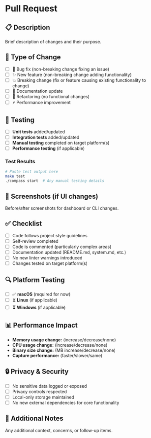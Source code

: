 # Pull Request

## 📋 Description
Brief description of changes and their purpose.

## 🎯 Type of Change
- [ ] 🐛 Bug fix (non-breaking change fixing an issue)
- [ ] ✨ New feature (non-breaking change adding functionality)
- [ ] 💥 Breaking change (fix or feature causing existing functionality to change)
- [ ] 📝 Documentation update
- [ ] 🔧 Refactoring (no functional changes)
- [ ] ⚡ Performance improvement

## 🧪 Testing
- [ ] **Unit tests** added/updated
- [ ] **Integration tests** added/updated
- [ ] **Manual testing** completed on target platform(s)
- [ ] **Performance testing** (if applicable)

### Test Results
```bash
# Paste test output here
make test
./compass start  # Any manual testing details
```

## 🎨 Screenshots (if UI changes)
Before/after screenshots for dashboard or CLI changes.

## ✅ Checklist
- [ ] Code follows project style guidelines
- [ ] Self-review completed
- [ ] Code is commented (particularly complex areas)
- [ ] Documentation updated (README.md, system.md, etc.)
- [ ] No new linter warnings introduced
- [ ] Changes tested on target platform(s)

## 🔍 Platform Testing
- [ ] ✅ **macOS** (required for now)
- [ ] ⏳ **Linux** (if applicable)
- [ ] ⏳ **Windows** (if applicable)

## 📊 Performance Impact
- **Memory usage change:** (increase/decrease/none)
- **CPU usage change:** (increase/decrease/none) 
- **Binary size change:** (MB increase/decrease/none)
- **Capture performance:** (faster/slower/same)

## 🔒 Privacy & Security
- [ ] No sensitive data logged or exposed
- [ ] Privacy controls respected
- [ ] Local-only storage maintained
- [ ] No new external dependencies for core functionality

## 📝 Additional Notes
Any additional context, concerns, or follow-up items.
